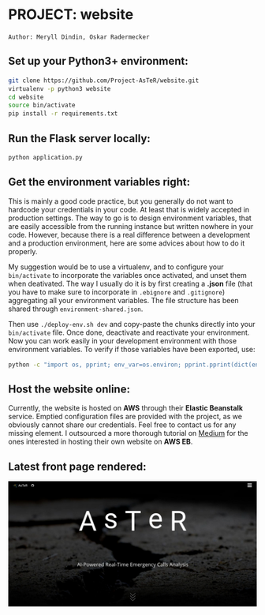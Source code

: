 # PROJECT: website

`Author: Meryll Dindin, Oskar Radermecker`

## Set up your Python3+ environment:

```bash
git clone https://github.com/Project-AsTeR/website.git
virtualenv -p python3 website
cd website
source bin/activate
pip install -r requirements.txt
```

## Run the Flask server locally:

```bash
python application.py
```

## Get the environment variables right:

This is mainly a good code practice, but you generally do not want to hardcode your credentials in your code. At least that is widely accepted in production settings. The way to go is to design environment variables, that are easily accessible from the running instance but written nowhere in your code. However, because there is a real difference between a development and a production environment, here are some advices about how to do it properly.

My suggestion would be to use a virtualenv, and to configure your `bin/activate` to incorporate the variables once activated, and unset them when deativated. The way I usually do it is by first creating a **.json** file (that you have to make sure to incorporate in `.ebignore` and `.gitignore`) aggregating all your environment variables. The file structure has been shared through `environment-shared.json`.

Then use `./deploy-env.sh dev` and copy-paste the chunks directly into your `bin/activate` file. Once done, deactivate and reactivate your environment. Now you can work easily in your development environment with those environment variables. To verify if those variables have been exported, use:

```bash
python -c "import os, pprint; env_var=os.environ; pprint.pprint(dict(env_var), width=1);"
```

## Host the website online:

Currently, the website is hosted on **AWS** through their **Elastic Beanstalk** service. Emptied configuration files are provided with the project, as we obviously cannot share our credentials. Feel free to contact us for any missing element. I outsourced a more thorough tutorial on [Medium](https://medium.com/@merylldin/from-dev-to-prod-all-you-need-to-know-to-get-your-flask-application-running-on-aws-ecedd4eec55) for the ones interested in hosting their own website on **AWS EB**.

## Latest front page rendered:

![LOGO](./assets/aster-front.png)
